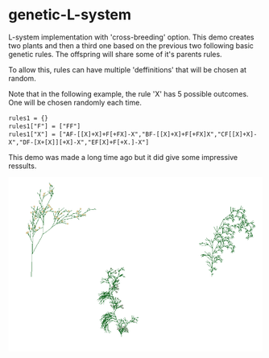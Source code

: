 # genetic-L-system
L-system implementation with 'cross-breeding' option. This demo creates two plants and then a third one based on the previous two following basic genetic rules. The offspring will share some of it's parents rules. 

To allow this, rules can have multiple 'deffinitions' that will be chosen at random. 

Note that in the following example, the rule 'X' has 5 possible outcomes. One will be chosen randomly each time.

```
rules1 = {}
rules1["F"] = ["FF"]
rules1["X"] = ["AF-[[X]+X]+F[+FX]-X","BF-[[X]+X]+F[+FX]X","CF[[X]+X]-X","DF-[X+[X]][+X]-X","EF[X]+F[+X.]-X"]
```

This demo was made a long time ago but it did give some impressive ressults.

![example](https://github.com/AlvarezIglesias/genetic-L-system/blob/main/example.png)
